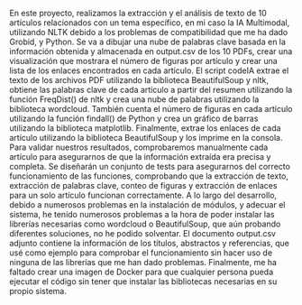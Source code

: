 En este proyecto, realizamos la extracción y el análisis de texto de 10 artículos relacionados con un tema específico, en mi caso la IA Multimodal, utilizando NLTK debido a los problemas de compatibilidad que me ha dado Grobid, y Python. Se va a dibujar una nube de palabras clave basada en la información obtenida y almacenada en output.csv de los 10 PDFs, crear una visualización que mostrara el número de figuras por artículo y crear una lista de los enlaces encontrados en cada artículo.
El script codeIA extrae el texto de los archivos PDF utilizando la biblioteca BeautifulSoup y nltk, obtiene las palabras clave de cada artículo a partir del resumen utilizando la función FreqDist() de nltk y crea una nube de palabras utilizando la biblioteca wordcloud. También cuenta el número de figuras en cada artículo utilizando la función findall() de Python y crea un gráfico de barras utilizando la biblioteca matplotlib. Finalmente, extrae los enlaces de cada artículo utilizando la biblioteca BeautifulSoup y los imprime en la consola.
Para validar nuestros resultados, comprobaremos manualmente cada artículo para asegurarnos de que la información extraída era precisa y completa. Se diseñarán un conjunto de tests para asegurarnos del correcto funcionamiento de las funciones, comprobando que la extracción de texto, extracción de palabras clave, conteo de figuras y extracción de enlaces para un solo artículo funcionan correctamente. 
A lo largo del desarrollo, debido a numerosos problemas en la instalación de módulos, y adecuar el sistema, he tenido numerosos problemas a la hora de poder instalar las librerías necesarias como wordcloud o BeautifulSoup, que aún probando diferentes soluciones, no he podido solventar. 
El documento output.csv adjunto contiene la información de los títulos, abstractos y referencias, que usé como ejemplo para comprobar el funcionamiento sin hacer uso de ninguna de las librerías que me han dado problemas. 
Finalmente, me ha faltado crear una imagen de Docker para que cualquier persona pueda ejecutar el código sin tener que instalar las bibliotecas necesarias en su propio sistema.
